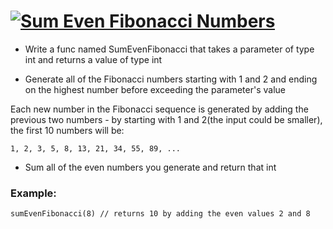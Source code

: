 # [![Sum Even Fibonacci Numbers](https://www.codewars.com/kata/sum-even-fibonacci-numbers)](https://www.codewars.com/kata/sum-even-fibonacci-numbers)


* Write a func named SumEvenFibonacci that takes a parameter of type int and returns a value of type int

* Generate all of the Fibonacci numbers starting with 1 and 2 and ending on the highest number before exceeding the parameter's value

Each new number in the Fibonacci sequence is generated by adding the previous two numbers - by starting with 1 and 2(the input could be smaller), the first 10 numbers will be:

```
1, 2, 3, 5, 8, 13, 21, 34, 55, 89, ...
```

* Sum all of the even numbers you generate and return that int

### Example:
```
sumEvenFibonacci(8) // returns 10 by adding the even values 2 and 8
```